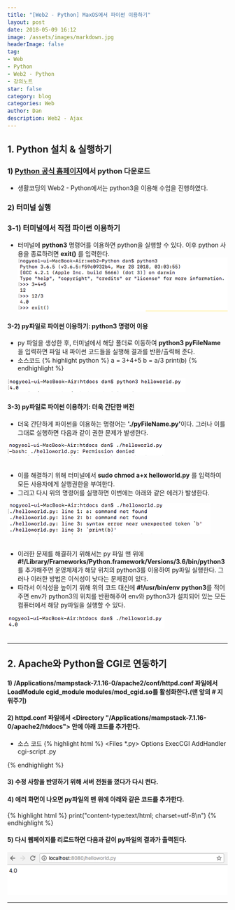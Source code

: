 ```yaml
---
title: "[Web2 - Python] MaxOS에서 파이썬 이용하기"
layout: post
date: 2018-05-09 16:12
image: /assets/images/markdown.jpg
headerImage: false
tag:
- Web
- Python
- Web2 - Python
- 강의노트
star: false
category: blog
categories: Web
author: Dan
description: Web2 - Ajax
---
```

## 1. Python 설치 & 실행하기

### 1) <a href="https://www.python.org/" style="text-decoration:underline">Python 공식 홈페이지</a>에서 python 다운로드
* 생활코딩의 Web2 - Python에서는 python3을 이용해 수업을 진행하였다.

### 2) 터미널 실행

### 3-1) 터미널에서 직접 파이썬 이용하기
* 터미널에 <span class="evidence-purple">**python3**</span> 명령어를 이용하면 python을 실행할 수 있다. 이후 python 사용을 종료하려면 **exit()** 를 입력한다.
![Markdown Image][1]

#### 3-2) py파일로 파이썬 이용하기: python3 명령어 이용
* py 파일을 생성한 후, 터미널에서 해당 폴더로 이동하여 <span class="evidence-purple">**python3 pyFileName**</span> 을 입력하면 파일 내 파이썬 코드들을 실행해 결과를 반환/출력해 준다.
* 소스코드
{% highlight python %}
a = 3+4+5
b = a/3
print(b)
{% endhighlight %}

![Markdown Image][2]

#### 3-3) py파일로 파이썬 이용하기: 더욱 간단한 버전
* 더욱 간단하게 파이썬을 이용하는 명령어는 <span class="evidence-purple">**'./pyFileName.py'**</span>이다. 그러나 이를 그대로 실행하면 다음과 같이 권한 문제가 발생한다.

 ![Markdown Image][3]<br><br>
 * 이를 해결하기 위해 터미널에서 <span class="evidence-purple">**sudo chmod a+x helloworld.py**</span> 를 입력하여 모든 사용자에게 실행권한을 부여한다.
 * 그리고 다시 위의 명령어를 실행하면 이번에는 아래와 같은 에러가 발생한다.

  ![Markdown Image][4]<br><br>
  * 이러한 문제를 해결하기 위해서는 py 파일 맨 위에 <span class="evidence-purple">**#!/Library/Frameworks/Python.framework/Versions/3.6/bin/python3**</span>를 추가해주면 운영체제가 해당 위치의 python3를 이용하여 py파일 실행한다. 그러나 이러한 방법은 이식성이 낮다는 문제점이 있다.<br>
  * 따라서 이식성을 높이기 위해 위의 코드 대신에 <span class="evidence-purple">**#!/usr/bin/env python3**</span>를 적어주면 env가 python3의 위치를 반환해주어 env와 python3가 설치되어 있는 모든 컴퓨터에서 해당 py파일을 실행할 수 있다.

  ![Markdown Image][5]<br><br>

  ---
## 2. Apache와 Python을 CGI로 연동하기

#### 1) /Applications/mampstack-7.1.16-0/apache2/conf/httpd.conf 파일에서 LoadModule cgid_module modules/mod_cgid.so를 활성화한다.(맨 앞의 # 지워주기)

#### 2) httpd.conf 파일에서 <Directory "/Applications/mampstack-7.1.16-0/apache2/htdocs"> 안에 아래 코드를 추가한다.
* 소스 코드
{% highlight html %}
<Files *.py>
      Options ExecCGI
      AddHandler cgi-script .py
</Files>
{% endhighlight %}

#### 3) 수정 사항을 반영하기 위해  서버 전원을 껐다가 다시 켠다.

#### 4) 에러 화면이 나오면 py파일의 맨 위에 아래와 같은 코드를 추가한다.
{% highlight html %}
print("content-type:text/html; charset=utf-8\n")
{% endhighlight %}

#### 5) 다시 웹페이지를 리로드하면 다음과 같이 py파일의 결과가 출력된다.

  ![Markdown Image][6]<br>

---
[1]: /assets/images/스크린샷2018-05-09-1.jpg
[2]: /assets/images/스크린샷2018-05-09-2.jpg
[3]: /assets/images/스크린샷2018-05-09-3.jpg
[4]: /assets/images/스크린샷2018-05-09-4.jpg
[5]: /assets/images/스크린샷2018-05-09-5.jpg
[6]: /assets/images/스크린샷2018-05-09-6.jpg
